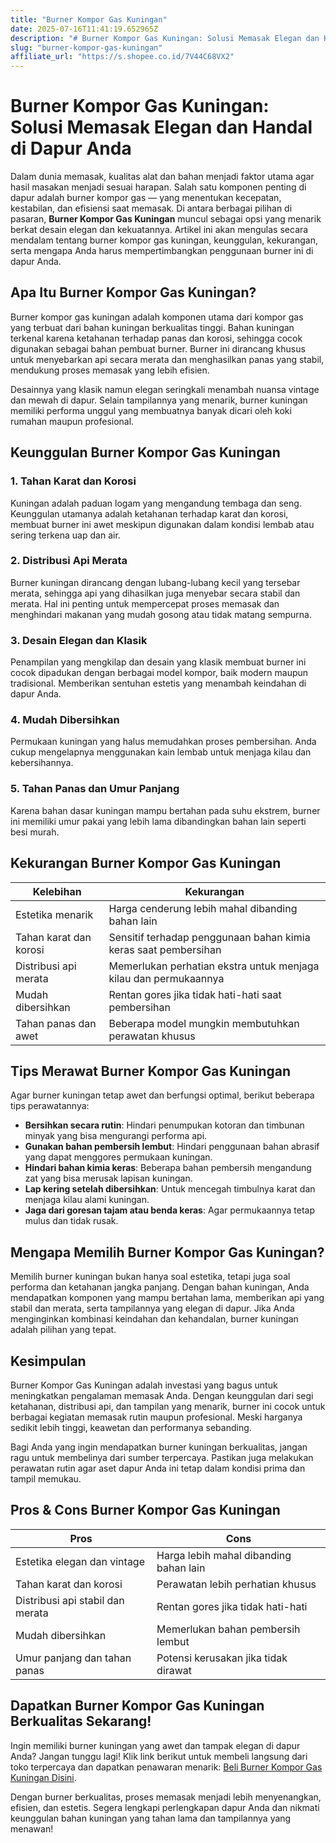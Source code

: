 ```yaml
---
title: "Burner Kompor Gas Kuningan"
date: 2025-07-16T11:41:19.652965Z
description: "# Burner Kompor Gas Kuningan: Solusi Memasak Elegan dan Handal di Dapur Anda..."
slug: "burner-kompor-gas-kuningan"
affiliate_url: "https://s.shopee.co.id/7V44C68VX2"
---
```

# Burner Kompor Gas Kuningan: Solusi Memasak Elegan dan Handal di Dapur Anda

Dalam dunia memasak, kualitas alat dan bahan menjadi faktor utama agar hasil masakan menjadi sesuai harapan. Salah satu komponen penting di dapur adalah burner kompor gas — yang menentukan kecepatan, kestabilan, dan efisiensi saat memasak. Di antara berbagai pilihan di pasaran, **Burner Kompor Gas Kuningan** muncul sebagai opsi yang menarik berkat desain elegan dan kekuatannya. Artikel ini akan mengulas secara mendalam tentang burner kompor gas kuningan, keunggulan, kekurangan, serta mengapa Anda harus mempertimbangkan penggunaan burner ini di dapur Anda.

## Apa Itu Burner Kompor Gas Kuningan?

Burner kompor gas kuningan adalah komponen utama dari kompor gas yang terbuat dari bahan kuningan berkualitas tinggi. Bahan kuningan terkenal karena ketahanan terhadap panas dan korosi, sehingga cocok digunakan sebagai bahan pembuat burner. Burner ini dirancang khusus untuk menyebarkan api secara merata dan menghasilkan panas yang stabil, mendukung proses memasak yang lebih efisien.

Desainnya yang klasik namun elegan seringkali menambah nuansa vintage dan mewah di dapur. Selain tampilannya yang menarik, burner kuningan memiliki performa unggul yang membuatnya banyak dicari oleh koki rumahan maupun profesional.

## Keunggulan Burner Kompor Gas Kuningan

### 1. Tahan Karat dan Korosi

Kuningan adalah paduan logam yang mengandung tembaga dan seng. Keunggulan utamanya adalah ketahanan terhadap karat dan korosi, membuat burner ini awet meskipun digunakan dalam kondisi lembab atau sering terkena uap dan air.

### 2. Distribusi Api Merata

Burner kuningan dirancang dengan lubang-lubang kecil yang tersebar merata, sehingga api yang dihasilkan juga menyebar secara stabil dan merata. Hal ini penting untuk mempercepat proses memasak dan menghindari makanan yang mudah gosong atau tidak matang sempurna.

### 3. Desain Elegan dan Klasik

Penampilan yang mengkilap dan desain yang klasik membuat burner ini cocok dipadukan dengan berbagai model kompor, baik modern maupun tradisional. Memberikan sentuhan estetis yang menambah keindahan di dapur Anda.

### 4. Mudah Dibersihkan

Permukaan kuningan yang halus memudahkan proses pembersihan. Anda cukup mengelapnya menggunakan kain lembab untuk menjaga kilau dan kebersihannya.

### 5. Tahan Panas dan Umur Panjang

Karena bahan dasar kuningan mampu bertahan pada suhu ekstrem, burner ini memiliki umur pakai yang lebih lama dibandingkan bahan lain seperti besi murah.

## Kekurangan Burner Kompor Gas Kuningan

| **Kelebihan**            | **Kekurangan**                              |
|--------------------------|--------------------------------------------|
| Estetika menarik       | Harga cenderung lebih mahal dibanding bahan lain |
| Tahan karat dan korosi | Sensitif terhadap penggunaan bahan kimia keras saat pembersihan |
| Distribusi api merata   | Memerlukan perhatian ekstra untuk menjaga kilau dan permukaannya |
| Mudah dibersihkan      | Rentan gores jika tidak hati-hati saat pembersihan |
| Tahan panas dan awet  | Beberapa model mungkin membutuhkan perawatan khusus |

## Tips Merawat Burner Kompor Gas Kuningan

Agar burner kuningan tetap awet dan berfungsi optimal, berikut beberapa tips perawatannya:

- **Bersihkan secara rutin**: Hindari penumpukan kotoran dan timbunan minyak yang bisa mengurangi performa api.
- **Gunakan bahan pembersih lembut**: Hindari penggunaan bahan abrasif yang dapat menggores permukaan kuningan.
- **Hindari bahan kimia keras**: Beberapa bahan pembersih mengandung zat yang bisa merusak lapisan kuningan.
- **Lap kering setelah dibersihkan**: Untuk mencegah timbulnya karat dan menjaga kilau alami kuningan.
- **Jaga dari goresan tajam atau benda keras**: Agar permukaannya tetap mulus dan tidak rusak.

## Mengapa Memilih Burner Kompor Gas Kuningan?

Memilih burner kuningan bukan hanya soal estetika, tetapi juga soal performa dan ketahanan jangka panjang. Dengan bahan kuningan, Anda mendapatkan komponen yang mampu bertahan lama, memberikan api yang stabil dan merata, serta tampilannya yang elegan di dapur. Jika Anda menginginkan kombinasi keindahan dan kehandalan, burner kuningan adalah pilihan yang tepat.

## Kesimpulan

Burner Kompor Gas Kuningan adalah investasi yang bagus untuk meningkatkan pengalaman memasak Anda. Dengan keunggulan dari segi ketahanan, distribusi api, dan tampilan yang menarik, burner ini cocok untuk berbagai kegiatan memasak rutin maupun profesional. Meski harganya sedikit lebih tinggi, keawetan dan performanya sebanding.

Bagi Anda yang ingin mendapatkan burner kuningan berkualitas, jangan ragu untuk membelinya dari sumber terpercaya. Pastikan juga melakukan perawatan rutin agar aset dapur Anda ini tetap dalam kondisi prima dan tampil memukau.

## Pros & Cons Burner Kompor Gas Kuningan

| **Pros**                               | **Cons**                                      |
|-----------------------------------------|----------------------------------------------|
| Estetika elegan dan vintage           | Harga lebih mahal dibanding bahan lain   |
| Tahan karat dan korosi                | Perawatan lebih perhatian khusus      |
| Distribusi api stabil dan merata     | Rentan gores jika tidak hati-hati     |
| Mudah dibersihkan                     | Memerlukan bahan pembersih lembut    |
| Umur panjang dan tahan panas        | Potensi kerusakan jika tidak dirawat |  

## Dapatkan Burner Kompor Gas Kuningan Berkualitas Sekarang!

Ingin memiliki burner kuningan yang awet dan tampak elegan di dapur Anda? Jangan tunggu lagi! Klik link berikut untuk membeli langsung dari toko terpercaya dan dapatkan penawaran menarik: [Beli Burner Kompor Gas Kuningan Disini](https://s.shopee.co.id/7V44C68VX2).

Dengan burner berkualitas, proses memasak menjadi lebih menyenangkan, efisien, dan estetis. Segera lengkapi perlengkapan dapur Anda dan nikmati keunggulan bahan kuningan yang tahan lama dan tampilannya yang menawan!